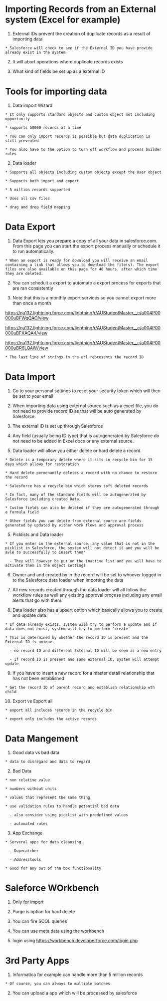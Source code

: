 # Importing Records from an External system (Excel for example)

  1. External IDs prevent the creation of dupilcate records as a result of importing data

    * Salesforce will check to see if the External ID you have provide already exist in the system

  2. It will abort operations where duplicate records exists 

  3. What kind of fields be set up as a external ID

# Tools for importing data 

  1. Data import Wizard 

    * It only supports standard objects and custom object not including opportunity

    * supports 50000 records at a time

    * You can only import records is possible but data duplication is still prevented

    * You also have to the option to turn off workflow and process builder rules


  2. Data loader 

    * Supports all objects including custom objects except the User object

    * Supports both import and export 

    * 5 million records supported 

    * Uses all csv files

    * drag and drop field mapping 

# Data Export 

  1. Data Export lets you prepare a copy of all your data in salesforce.com. From this page you can start the export process manually or schedule it to run automatically. 
  
    * When an export is ready for download you will receive an email containing a link that allows you to download the file(s). The export files are also available on this page for 48 hours, after which time they are deleted.

  2. You can schedult a export to automate a export process for exports that are ran consistently

  3. Note that this is a monthly export services so you cannot export more than once a month

  https://na132.lightning.force.com/lightning/r/AUStudentMaster__c/a004P00000uBFWqQAO/view

  https://na132.lightning.force.com/lightning/r/AUStudentMaster__c/a004P00000uBFXAQA4/view

  https://na132.lightning.force.com/lightning/r/AUStudentMaster__c/a004P00000uBR6LQAW/view

    * The last line of strings in the url represents the record ID

# Data Import 

  1. Go to your personal settings to reset your security token which will then be set to your email

  2. When importing data using external source such as a excel file, you do not need to provide record ID as that will be auto generated by Salesforce. 

  3. The external ID is set up through Salesforce 

  4. Any field (usually being ID type) that is autogenerated by Salesforce do not need to be added in Excel docs or any external source. 

  4. Data loader will allow you either delete or hard delete a record. 

    * Delete is a temporary delete where it sits in recycle bin for 15 days which allows for restoration

    * Hard delete permenantly deletes a record with no chance to restore the record

    * Salesforce has a recycle bin which stores soft deleted records

    * In fact, many of the standard fields will be autogenerated by Salesforce including created Data.

    * Custom fields can also be deleted if they are autogenerated through a formula field

    * Other fields you can delete from external source are fields generated by updated by either work flows and approval process

  5. Picklists and Data loader 

    * If you enter in the external source, any value that is not in the picklist in Salesforce, the system will not detect it and you will be avle to successfully to insert them'

      - They will however be put on the inactive list and you will have to activate them in the object settings 

  6. Owner and and created by in the record will be set to whoever logged in to the Salesforce data loader when importing the data

  7. All new records created through the data loader will all follow the workflow rules as well any existing approval process including any email alerts that go with them. 

  8. Data loader also has a upsert option which basically allows you to create and update data. 

    * If data already exists, system will try to perform a update and if data does not exist, system will try to perform 'create'

    * This is determined by whether the record ID is present and the External ID is unique.

      - no record ID and different External ID will be seen as a new entry 

      - if record ID is present and same external ID, system will attempt update

  9. If you have to insert a new record for a master detail relationship that has not been established
    
    * Get the record ID of parent record and establish relationship wth child

  10. Export vs Export all

    * export all includes records in the recycle bin

    * export only includes the active records

# Data Mangement 

  1. Good data vs bad data 

    * data to disregard and data to regard

  2. Bad Data

    * non relative value

    * numbers without units

    * values that represent the same thing

    * use validation rules to handle potential bad data 

      - also consider using picklist with predefined values

      - automated rules

  3. App Exchange 

    * Serveral apps for data cleansing 

      - Dupecatcher 

      - Addresstools

    * Good for any out of the box functionality 

# Saleforce WOrkbench
  
  1. Only for import 

  2. Purge is option for hard delete

  3. You can fire SOQL queries 

  4. You can use meta data using the workbench

  5. login using https://workbench.developerforce.com/login.php

# 3rd Party Apps

  1. Informatica for example can handle more than 5 million records 

    * Of course, you can always to multiple batches

  2. You can upload a app which will be processed by salesforce